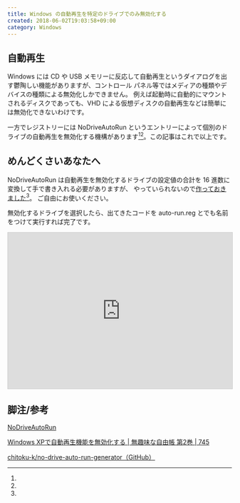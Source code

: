 ```yaml
---
title: Windows の自動再生を特定のドライブでのみ無効化する
created: 2018-06-02T19:03:58+09:00
category: Windows
---
```

## 自動再生

Windows には CD や USB メモリーに反応して自動再生というダイアログを出す鬱陶しい機能がありますが、コントロール パネル等ではメディアの種類やデバイスの種類による無効化しかできません。
例えば起動時に自動的にマウントされるディスクであっても、VHD による仮想ディスクの自動再生などは簡単には無効化できないわけです。

一方でレジストリーには NoDriveAutoRun というエントリーによって個別のドライブの自動再生を無効化する機構があります[^1][^2]。この記事はこれで以上です。

## めんどくさいあなたへ

NoDriveAutoRun は自動再生を無効化するドライブの設定値の合計を 16 進数に変換して手で書き入れる必要がありますが、
やっていられないので[作っておきました](https://github.com/chitoku-k/no-drive-auto-run-generator)[^3]。
ご自由にお使いください。

無効化するドライブを選択したら、出てきたコードを auto-run.reg とでも名前をつけて実行すれば完了です。

<!-- more -->

<iframe scrolling="no" style="border: 1px solid #ccc; width: 0; min-width: 100%; height: 350px;" src="https://chitoku-k.github.io/no-drive-auto-run-generator/"></iframe>

## 脚注/参考

[^1]:
  [NoDriveAutoRun](https://docs.microsoft.com/en-us/windows/win32/shell/autoplay-reg#using-the-registry-to-disable-autorun)

[^2]:
  [Windows XPで自動再生機能を無効化する | 無趣味な自由帳 第2巻 | 745](https://6322.teacup.com/takonb/bbs/745)

[^3]:
  [chitoku-k/no-drive-auto-run-generator（GitHub）](https://github.com/chitoku-k/no-drive-auto-run-generator)
